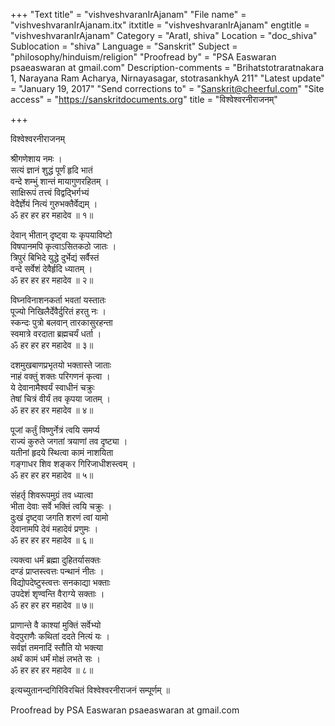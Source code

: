 +++
"Text title" = "vishveshvaranIrAjanam"
"File name" = "vishveshvaranIrAjanam.itx"
itxtitle = "vishveshvaranIrAjanam"
engtitle = "vishveshvaranIrAjanam"
Category = "AratI, shiva"
Location = "doc_shiva"
Sublocation = "shiva"
Language = "Sanskrit"
Subject = "philosophy/hinduism/religion"
"Proofread by" = "PSA Easwaran psaeaswaran at gmail.com"
Description-comments = "Brihatstotraratnakara 1, Narayana Ram Acharya, Nirnayasagar, stotrasankhyA 211"
"Latest update" = "January 19, 2017"
"Send corrections to" = "Sanskrit@cheerful.com"
"Site access" = "https://sanskritdocuments.org"
title = "विश्वेश्वरनीराजनम्"

+++
  
 विश्वेश्वरनीराजनम्   
  
श्रीगणेशाय नमः ।  
सत्यं ज्ञानं शुद्धं पूर्णं हृदि भातं  
     वन्दे शम्भुं शान्तं मायागुणरहितम् ।  
साक्षिरूपं तत्त्वं विद्वद्भिर्गभ्यं  
     वेदैर्ज्ञेयं नित्यं गुरुभक्तैर्वेद्यम् ।  
           ॐ हर हर हर महादेव ॥ १॥  
  
देवान् भीतान् दृष्ट्वा यः कृपयाविष्टो  
     विषपानमपि कृत्वाऽसितकठो जातः ।  
त्रिपुरं बिभिदे युद्धे दुर्भेद्यं सर्वैस्तं  
     वन्दे सर्वेशं देवैर्हृदि ध्यातम् ।  
           ॐ हर हर हर महादेव ॥ २॥  
  
विघ्नविनाशनकर्ता भवतां यस्तातः  
     पूज्यो निखिलैर्देवैर्दुरितं हरतु नः ।  
स्कन्दः पुत्रो बलवान् तारकासुरहन्ता  
     स्वमात्रे वरदाता ब्रह्मचर्यं धर्ता ।  
           ॐ हर हर हर महादेव ॥ ३॥  
  
दशमुखबाणप्रभृतयो भक्तास्ते जाताः  
     नाहं वक्तुं शक्तः परिगणनं कृत्वा ।  
ये देवानामैश्वर्यं स्वाधीनं चक्रुः  
     तेषां चित्रं वीर्यं तव कृपया जातम् ।  
           ॐ हर हर हर महादेव ॥ ४॥  
  
पूजां कर्तुं विष्णुर्नेत्रं त्वयि समर्प्य  
     राज्यं कुरुते जगतां त्रयाणां तव दृष्ट्या ।  
यतीनां हृदये स्थित्वा कामं नाशयिता  
     गङ्गाधर शिव शङ्कर गिरिजाधीशस्त्वम् ।  
           ॐ हर हर हर महादेव ॥ ५॥  
  
संहर्तृ शिवरूपमुग्रं तव ध्यात्वा  
     भीता देवाः सर्वे भक्तिं त्वयि चक्रुः ।  
दुःखं दृष्ट्वा जगति शरणं त्वां यामो  
     देवानामपि देवं महादेवं प्रणुमः ।  
           ॐ हर हर हर महादेव ॥ ६॥  
  
त्यक्त्वा धर्मं ब्रह्मा दुहितर्यासक्तः  
     दण्डं प्राप्तस्त्वत्तः पन्थानं नीतः ।  
विद्योपदेष्टुस्त्वत्तः सनकाद्या भक्ताः  
     उपदेशं शृण्वन्ति वैराग्ये सक्ताः ।  
           ॐ हर हर हर महादेव ॥ ७॥  
  
प्राणान्ते वै काश्यां मुक्तिं सर्वेभ्यो  
     वेदपुराणैः कथितां ददते नित्यं यः ।  
सर्वज्ञं तमनादिं स्तौति यो भक्त्या  
अर्थं कामं धर्मं मोक्षं लभते सः ।  
           ॐ हर हर हर  महादेव ॥ ८॥  
  
इत्यच्युतानन्दगिरिविरचितं विश्वेश्वरनीराजनं सम्पूर्णम् ॥  
  
  
Proofread by PSA Easwaran psaeaswaran at gmail.com  
  
